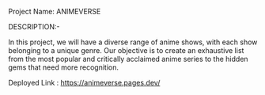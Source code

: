 
Project Name: ANIMEVERSE

DESCRIPTION:-

In this project, we will have a diverse range of anime shows, with each show belonging to a unique genre. Our objective is to create an exhaustive list from the most popular and critically acclaimed anime series to the hidden gems that need more recognition.


Deployed Link : https://animeverse.pages.dev/
